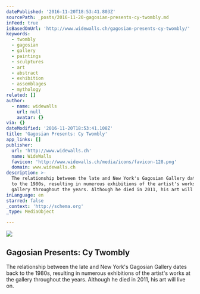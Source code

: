 ```yaml
---
datePublished: '2016-11-20T18:53:41.803Z'
sourcePath: _posts/2016-11-20-gagosian-presents-cy-twombly.md
inFeed: true
isBasedOnUrl: 'http://www.widewalls.ch/gagosian-presents-cy-twombly/'
keywords:
  - twombly
  - gagosian
  - gallery
  - paintings
  - sculptures
  - art
  - abstract
  - exhibition
  - assemblages
  - mythology
related: []
author:
  - name: widewalls
    url: null
    avatar: {}
via: {}
dateModified: '2016-11-20T18:53:41.108Z'
title: 'Gagosian Presents: Cy Twombly'
app_links: []
publisher:
  url: 'http://www.widewalls.ch'
  name: WideWalls
  favicon: 'http://www.widewalls.ch/media/icons/favicon-128.png'
  domain: www.widewalls.ch
description: >-
  The relationship between the late and New York's Gagosian Gallery dates back
  to the 1980s, resulting in numerous exhibitions of the artist's works at the
  gallery throughout the years. Although he died in 2011, his art will live on.
inLanguage: en
starred: false
_context: 'http://schema.org'
_type: MediaObject

---
```

<article style=""><img src="https://imgflo.herokuapp.com/graph/2b2431f8e7ba7b0/91ec5f7a74ac75db27bb31dda1a0db07/croprotate.jpg?cropheight=441&amp;cropwidth=855&amp;degrees=0&amp;input=http%3A%2F%2Fd2jv9003bew7ag.cloudfront.net%2Fuploads%2FCy-Twombly-Blooming-2001-2008.-Acrylic-wax-crayon-on-ten-wooden-panels-98-3-8-x-196-7-8-inches-250-x-500-cm.-Copyright-Cy-Twombly-Foundation.-Collection-Cy-Twombly-Foundation.-Courtesy-Gagosian-Gallery.-Photography-by-Mike-Bruce.jpg&amp;x=0&amp;y=63" /><h1>Gagosian Presents: Cy Twombly</h1><p>The relationship between the late and New York's Gagosian Gallery dates back to the 1980s, resulting in numerous exhibitions of the artist's works at the gallery throughout the years. Although he died in 2011, his art will live on.</p></article>
